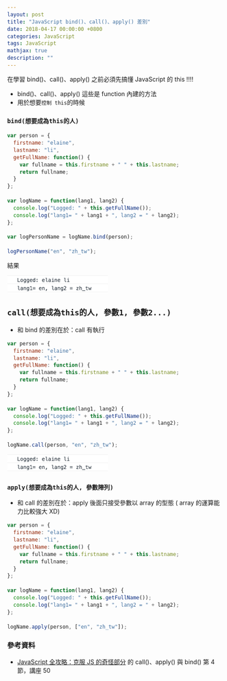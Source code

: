 ```yaml
---
layout: post
title: "JavaScript bind()、call()、apply() 差別"
date: 2018-04-17 00:00:00 +0800
categories: JavaScript
tags: JavaScript
mathjax: true
description: ""
---
```


在學習 bind()、call()、apply() 之前必須先搞懂 JavaScript 的 this !!!!

- bind()、call()、apply() 這些是 function 內建的方法
- 用於想要`控制 this`的時候

### `bind(想要成為this的人)`

```js
var person = {
  firstname: "elaine",
  lastname: "li",
  getFullName: function() {
    var fullname = this.firstname + " " + this.lastname;
    return fullname;
  }
};

var logName = function(lang1, lang2) {
  console.log("Logged: " + this.getFullName());
  console.log("lang1= " + lang1 + ", lang2 = " + lang2);
};

var logPersonName = logName.bind(person);

logPersonName("en", "zh_tw");
```

結果

![](/assets/img/posts/k0TabmK.png)

## `call(想要成為this的人, 參數1, 參數2...)`

- 和 bind 的差別在於：call 有執行

```js
var person = {
  firstname: "elaine",
  lastname: "li",
  getFullName: function() {
    var fullname = this.firstname + " " + this.lastname;
    return fullname;
  }
};

var logName = function(lang1, lang2) {
  console.log("Logged: " + this.getFullName());
  console.log("lang1= " + lang1 + ", lang2 = " + lang2);
};

logName.call(person, "en", "zh_tw");
```

![](/assets/img/posts/2QcN6HL.png)

### `apply(想要成為this的人, 參數陣列)`

- 和 call 的差別在於：apply 後面只接受參數以 array 的型態 ( array 的運算能力比較強大 XD)

```js
var person = {
  firstname: "elaine",
  lastname: "li",
  getFullName: function() {
    var fullname = this.firstname + " " + this.lastname;
    return fullname;
  }
};

var logName = function(lang1, lang2) {
  console.log("Logged: " + this.getFullName());
  console.log("lang1= " + lang1 + ", lang2 = " + lang2);
};

logName.apply(person, ["en", "zh_tw"]);
```

### 參考資料

- [JavaScript 全攻略：克服 JS 的奇怪部分](https://www.udemy.com/javascriptjs/learn/v4/t/lecture/3604434?start=0) 的 call()、apply() 與 bind() 第 4 節，講座 50
